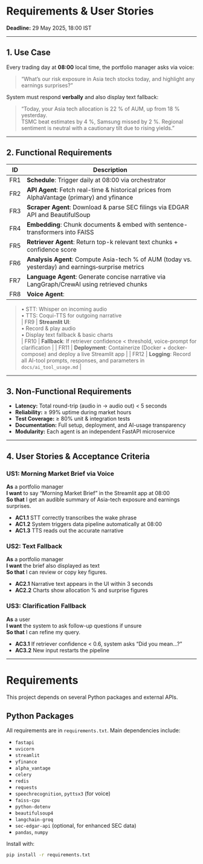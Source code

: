 # Requirements & User Stories

**Deadline:** 29 May 2025, 18:00 IST

---

## 1. Use Case

Every trading day at **08:00** local time, the portfolio manager asks via voice:
> “What’s our risk exposure in Asia tech stocks today, and highlight any earnings surprises?”

System must respond **verbally** and also display text fallback:
> “Today, your Asia tech allocation is 22 % of AUM, up from 18 % yesterday.  
TSMC beat estimates by 4 %, Samsung missed by 2 %. Regional sentiment is neutral with a cautionary tilt due to rising yields.”

---

## 2. Functional Requirements

| ID   | Description                                                                                       |
|------|---------------------------------------------------------------------------------------------------|
| FR1  | **Schedule**: Trigger daily at 08:00 via orchestrator                                              |
| FR2  | **API Agent**: Fetch real-time & historical prices from AlphaVantage (primary) and yfinance         |
| FR3  | **Scraper Agent**: Download & parse SEC filings via EDGAR API and BeautifulSoup                    |
| FR4  | **Embedding**: Chunk documents & embed with sentence-transformers into FAISS                        |
| FR5  | **Retriever Agent**: Return top-k relevant text chunks + confidence score                          |
| FR6  | **Analysis Agent**: Compute Asia-tech % of AUM (today vs. yesterday) and earnings‐surprise metrics  |
| FR7  | **Language Agent**: Generate concise narrative via LangGraph/CrewAI using retrieved chunks         |
| FR8  | **Voice Agent**:  
> • STT: Whisper on incoming audio  
> • TTS: Coqui-TTS for outgoing narrative  
| FR9  | **Streamlit UI**:  
> • Record & play audio  
> • Display text fallback & basic charts  
| FR10 | **Fallback**: If retriever confidence < threshold, voice-prompt for clarification                   |
| FR11 | **Deployment**: Containerize (Docker + docker-compose) and deploy a live Streamlit app              |
| FR12 | **Logging**: Record all AI-tool prompts, responses, and parameters in `docs/ai_tool_usage.md`       |

---

## 3. Non-Functional Requirements

- **Latency:** Total round-trip (audio in → audio out) < 5 seconds  
- **Reliability:** ≥ 99% uptime during market hours  
- **Test Coverage:** ≥ 80% unit & integration tests  
- **Documentation:** Full setup, deployment, and AI-usage transparency  
- **Modularity:** Each agent is an independent FastAPI microservice  

---

## 4. User Stories & Acceptance Criteria

### US1: Morning Market Brief via Voice  
**As** a portfolio manager  
**I want** to say “Morning Market Brief” in the Streamlit app at 08:00  
**So that** I get an audible summary of Asia-tech exposure and earnings surprises.

- **AC1.1** STT correctly transcribes the wake phrase  
- **AC1.2** System triggers data pipeline automatically at 08:00  
- **AC1.3** TTS reads out the accurate narrative  

### US2: Text Fallback  
**As** a portfolio manager  
**I want** the brief also displayed as text  
**So that** I can review or copy key figures.

- **AC2.1** Narrative text appears in the UI within 3 seconds  
- **AC2.2** Charts show allocation % and surprise figures  

### US3: Clarification Fallback  
**As** a user  
**I want** the system to ask follow-up questions if unsure  
**So that** I can refine my query.

- **AC3.1** If retriever confidence < 0.6, system asks “Did you mean…?”  
- **AC3.2** New input restarts the pipeline  

---

# Requirements

This project depends on several Python packages and external APIs.

## Python Packages

All requirements are in `requirements.txt`. Main dependencies include:

- `fastapi`
- `uvicorn`
- `streamlit`
- `yfinance`
- `alpha_vantage`
- `celery`
- `redis`
- `requests`
- `speechrecognition`, `pyttsx3` (for voice)
- `faiss-cpu`
- `python-dotenv`
- `beautifulsoup4`
- `langchain-groq`
- `sec-edgar-api` (optional, for enhanced SEC data)
- `pandas`, `numpy`

Install with:
```bash
pip install -r requirements.txt
